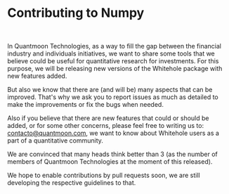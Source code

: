 # Contributing to Numpy
<br />

In Quantmoon Technologies, as a way to fill the gap between the financial industry and individuals initiatives, we want to share some tools that we believe could be useful for quantitative research for investments. For this purpose, we will be releasing new versions of the Whitehole package with new features added.

But also we know that there are (and will be) many aspects that can be improved. That's why we ask you to report issues as much as detailed to make the improvements or fix the bugs when needed.

Also if you believe that there are new features that could or should be added, or for some other concerns, please feel free to writing us to: contacto@quantmoon.com, we want to know about Whitehole users as a part of a quantitative community.

We are convinced that many heads think better than 3 (as the number of members of Quantmoon Technologies at the moment of this released).

We hope to enable contributions by pull requests soon, we are still developing the respective guidelines to that.